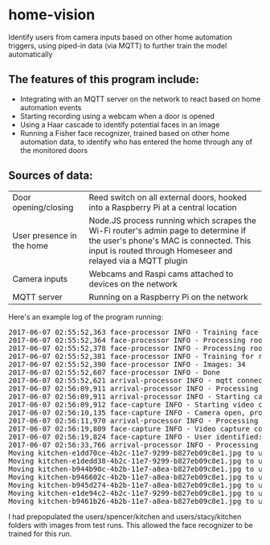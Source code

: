 # home-vision
Identify users from camera inputs based on other home automation triggers, using piped-in data (via MQTT) to further train the model automatically

<h2>The features of this program include:</h2>
<ul>
<li>Integrating with an MQTT server on the network to react based on home automation events
<li>Starting recording using a webcam when a door is opened
<li>Using a Haar cascade to identify potential faces in an image
<li>Running a Fisher face recognizer, trained based on other home automation data, to identify who has entered the home through any of the monitored doors
</ul>

<h2>Sources of data:</h2>
<table><tr>
<td>Door opening/closing</td><td>Reed switch on all external doors, hooked into a Raspberry Pi at a central location</td>
</tr>
<tr>
<td>User presence in the home</td><td>Node.JS process running which scrapes the Wi-Fi router's admin page to determine if the user's phone's MAC is connected.  This input is routed through Homeseer and relayed via a MQTT plugin</td>
</tr>
<tr>
<td>Camera inputs</td><td>Webcams and Raspi cams attached to devices on the network</td>
</tr>
<tr>
<td>MQTT server</td><td>Running on a Raspberry Pi on the network</td>
</tr>
</table>

Here's an example log of the program running:
<pre>
2017-06-07 02:55:52,363 face-processor INFO - Training face recognizer...
2017-06-07 02:55:52,364 face-processor INFO - Processing room kitchen user spencer
2017-06-07 02:55:52,378 face-processor INFO - Processing room kitchen user stacy
2017-06-07 02:55:52,381 face-processor INFO - Training for room kitchen
2017-06-07 02:55:52,390 face-processor INFO - Images: 34
2017-06-07 02:55:52,607 face-processor INFO - Done
2017-06-07 02:55:52,621 arrival-processor INFO - mqtt connected: 0
2017-06-07 02:56:09,911 arrival-processor INFO - Processing door (100)
2017-06-07 02:56:09,911 arrival-processor INFO - Starting capture for kitchen
2017-06-07 02:56:09,912 face-capture INFO - Starting video capture for kitchen door
2017-06-07 02:56:10,135 face-capture INFO - Camera open, proceeding with capture
2017-06-07 02:56:11,970 arrival-processor INFO - Processing door (0)
2017-06-07 02:56:19,809 face-capture INFO - Video capture complete (6.22 seconds, 8 frames)
2017-06-07 02:56:19,824 face-capture INFO - User identified: spencer
2017-06-07 02:56:33,766 arrival-processor INFO - Processing presence for spencer - home
Moving kitchen-e1dd70ce-4b2c-11e7-9299-b827eb09c8e1.jpg to users/spencer/kitchen
Moving kitchen-e1dedd38-4b2c-11e7-9299-b827eb09c8e1.jpg to users/spencer/kitchen
Moving kitchen-b944b90c-4b2b-11e7-a8ea-b827eb09c8e1.jpg to users/spencer/kitchen
Moving kitchen-b946602c-4b2b-11e7-a8ea-b827eb09c8e1.jpg to users/spencer/kitchen
Moving kitchen-b945d274-4b2b-11e7-a8ea-b827eb09c8e1.jpg to users/spencer/kitchen
Moving kitchen-e1de94c2-4b2c-11e7-9299-b827eb09c8e1.jpg to users/spencer/kitchen
Moving kitchen-b9461b26-4b2b-11e7-a8ea-b827eb09c8e1.jpg to users/spencer/kitchen
</pre>
I had prepopulated the users/spencer/kitchen and users/stacy/kitchen folders with images from test runs.  This allowed the face recognizer to be trained for this run.
